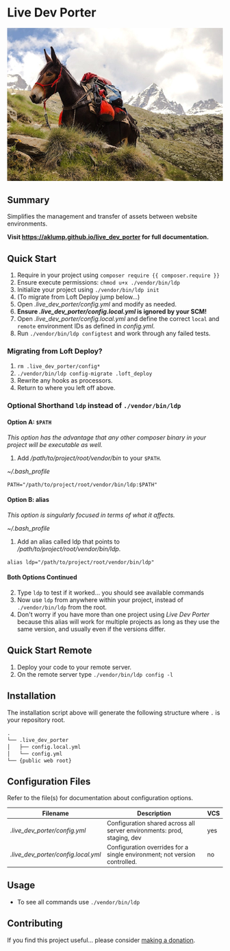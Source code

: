 <!--
id: readme
title: 'Start Here'
tags: ''
-->

# Live Dev Porter

![live_dev_porter](../../images/live-dev-porter.jpg)

## Summary

Simplifies the management and transfer of assets between website environments.

**Visit <https://aklump.github.io/live_dev_porter> for full documentation.**

## Quick Start

1. Require in your project using `composer require {{ composer.require }}`
2. Ensure execute permissions: `chmod u+x ./vendor/bin/ldp`
3. Initialize your project using `./vendor/bin/ldp init`
4. (To migrate from Loft Deploy jump below...)
5. Open _.live\_dev\_porter/config.yml_ and modify as needed.
6. **Ensure _.live\_dev\_porter/config.local.yml_ is ignored by your SCM!**
7. Open _.live\_dev\_porter/config.local.yml_ and define the correct `local` and `remote` environment IDs as defined in _config.yml_.
8. Run `./vendor/bin/ldp configtest` and work through any failed tests.

### Migrating from Loft Deploy?

1. `rm .live_dev_porter/config*`
2. `./vendor/bin/ldp config-migrate .loft_deploy`
3. Rewrite any hooks as processors.
4. Return to where you left off above.

### Optional Shorthand `ldp` instead of `./vendor/bin/ldp`

#### Option A: `$PATH`

_This option has the advantage that any other composer binary in your project will be executable as well._

1. Add _/path/to/project/root/vendor/bin_ to your `$PATH`.

_~/.bash_profile_

```shell
PATH="/path/to/project/root/vendor/bin/ldp:$PATH"
```

#### Option B: alias

_This option is singularly focused in terms of what it affects._

_~/.bash_profile_

1. Add an alias called ldp that points to _/path/to/project/root/vendor/bin/ldp_.

```shell
alias ldp="/path/to/project/root/vendor/bin/ldp"
```

#### Both Options Continued

2. Type `ldp` to test if it worked... you should see available commands
3. Now use `ldp` from anywhere within your project, instead of `./vendor/bin/ldp` from the root.
4. Don't worry if you have more than one project using _Live Dev Porter_ because this alias will work for multiple projects as long as they use the same version, and usually even if the versions differ.

## Quick Start Remote

1. Deploy your code to your remote server.
2. On the remote server type `./vendor/bin/ldp config -l`

## Installation

The installation script above will generate the following structure where `.` is your repository root.

    .
    └── .live_dev_porter
    │   ├── config.local.yml
    │   └── config.yml
    └── {public web root}

## Configuration Files

Refer to the file(s) for documentation about configuration options.

| Filename | Description | VCS |
|----------|----------|---|
| _.live\_dev\_porter/config.yml_ | Configuration shared across all server environments: prod, staging, dev  | yes |
| _.live\_dev\_porter/config.local.yml_ | Configuration overrides for a single environment; not version controlled. | no |

## Usage

* To see all commands use `./vendor/bin/ldp`

## Contributing

If you find this project useful... please consider [making a donation](https://www.paypal.com/cgi-bin/webscr?cmd=_s-xclick&hosted_button_id=4E5KZHDQCEUV8&item_name=Gratitude%20for%20aklump%2Flive_dev_porter).
